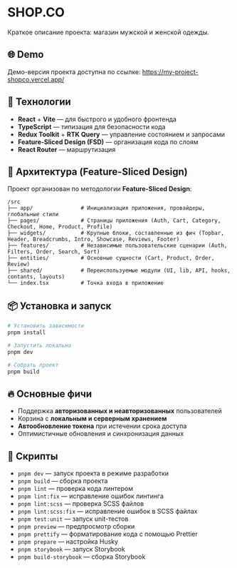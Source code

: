 # SHOP.CO

Краткое описание проекта: магазин мужской и женской одежды.

## 🌐 Demo

Демо-версия проекта доступна по ссылке: https://my-project-shopco.vercel.app/

## 🚀 Технологии

- **React** + **Vite** — для быстрого и удобного фронтенда
- **TypeScript** — типизация для безопасности кода
- **Redux Toolkit** + **RTK Query** — управление состоянием и запросами
- **Feature-Sliced Design (FSD)** — организация кода по слоям
- **React Router** — маршрутизация

## 📂 Архитектура (Feature-Sliced Design)

Проект организован по методологии **Feature-Sliced Design**:

```
/src
├── app/               # Инициализация приложения, провайдеры, глобальные стили
├── pages/             # Страницы приложения (Auth, Cart, Category, Checkout, Home, Product, Profile)
├── widgets/           # Крупные блоки, составленные из фич (Topbar, Header, Breadcrumbs, Intro, Showcase, Reviews, Footer)
├── features/          # Независимые пользовательские сценарии (Auth, Filters, Order, Search, Sort)
├── entities/          # Основные сущности (Cart, Product, Order, Review)
├── shared/            # Переиспользуемые модули (UI, lib, API, hooks, contants, layouts)
└── index.tsx          # Точка входа в приложение
```

## 📦 Установка и запуск

```sh
# Установить зависимости
pnpm install

# Запустить локально
pnpm dev

# Собрать проект
pnpm build
```

## 🔥 Основные фичи

- Поддержка **авторизованных и неавторизованных** пользователей
- Корзина с **локальным и серверным хранением**
- **Автообновление токена** при истечении срока доступа
- Оптимистичные обновления и синхронизация данных

## 📜 Скрипты

- `pnpm dev` — запуск проекта в режиме разработки
- `pnpm build` — сборка проекта
- `pnpm lint` — проверка кода линтером
- `pnpm lint:fix` — исправление ошибок линтинга
- `pnpm lint:scss` — проверка SCSS файлов
- `pnpm lint:scss:fix` — исправление ошибок в SCSS файлах
- `pnpm test:unit` — запуск unit-тестов
- `pnpm preview` — предпросмотр сборки
- `pnpm prettify` — форматирование кода с помощью Prettier
- `pnpm prepare` — настройка Husky
- `pnpm storybook` — запуск Storybook
- `pnpm build-storybook` — сборка Storybook
